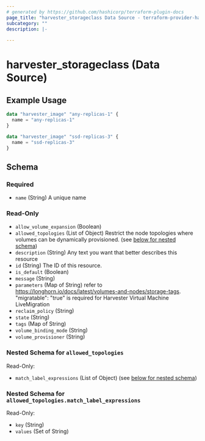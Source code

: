 ```yaml
---
# generated by https://github.com/hashicorp/terraform-plugin-docs
page_title: "harvester_storageclass Data Source - terraform-provider-harvester"
subcategory: ""
description: |-
  
---
```


# harvester_storageclass (Data Source)



## Example Usage

```terraform
data "harvester_image" "any-replicas-1" {
  name = "any-replicas-1"
}

data "harvester_image" "ssd-replicas-3" {
  name = "ssd-replicas-3"
}
```

<!-- schema generated by tfplugindocs -->
## Schema

### Required

- `name` (String) A unique name

### Read-Only

- `allow_volume_expansion` (Boolean)
- `allowed_topologies` (List of Object) Restrict the node topologies where volumes can be dynamically provisioned. (see [below for nested schema](#nestedatt--allowed_topologies))
- `description` (String) Any text you want that better describes this resource
- `id` (String) The ID of this resource.
- `is_default` (Boolean)
- `message` (String)
- `parameters` (Map of String) refer to https://longhorn.io/docs/latest/volumes-and-nodes/storage-tags. "migratable": "true" is required for Harvester Virtual Machine LiveMigration
- `reclaim_policy` (String)
- `state` (String)
- `tags` (Map of String)
- `volume_binding_mode` (String)
- `volume_provisioner` (String)

<a id="nestedatt--allowed_topologies"></a>
### Nested Schema for `allowed_topologies`

Read-Only:

- `match_label_expressions` (List of Object) (see [below for nested schema](#nestedobjatt--allowed_topologies--match_label_expressions))

<a id="nestedobjatt--allowed_topologies--match_label_expressions"></a>
### Nested Schema for `allowed_topologies.match_label_expressions`

Read-Only:

- `key` (String)
- `values` (Set of String)

